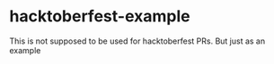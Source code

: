 # hacktoberfest-example
This is not supposed to be used for hacktoberfest PRs. But just as an example
